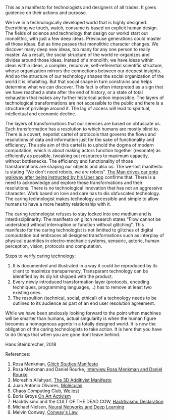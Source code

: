 This as a manifesto for technologists and designers of all trades. It gives guidence on their actions and purpose.

We live in a technologically developed world that is highly designed. Everything we touch, watch, consume is based on explicit human design. The fields of science and technology that design our workd start out monolithic, with just a few deep ideas. Previouse generations could master all those ideas. But as time passes that monolithic character changes. We discover many deep new ideas, too many for any one person to really master. As a result, the social structure of the world re-organizes and divides around those ideas. Instead of a monolith, we have ideas within ideas within ideas, a complex, recursive, self-referential scientific structure, whose organization mirrors the connections between our deepest insights. And so the structure of our technology shapes the social organization of the world it is inhabiting. But that social shape in turn constrains and helps determine what we can discover. This fact is often interpreted as a sign that we have reached a state after the end of history, or a state of total exhaustion that makes any further historical action impossible. The layers of technological transformations are not accessible to the public and there is a structure of privilege around it. The lag of access will lead to spiritual, intellectual and economic decline.

The layers of transformations that our services are based on obfuscate us. Each transformation has a resolution to which humans are mostly blind to. There is a covert, nepotist cartel of protocols that governs the flows and resolutions of data and information just for the sake of functionality and efficiency. The sole aim of this cartel is to uphold the dogma of modern computation, which is about making actors function together (resonate) as efficiently as possible, tweaking out resources to maximum capacity, without bottlenecks. The efficiency and functionality of those transformations are shaping our objects and also us. The we-lost manifesto is stating “We don't need robots, we are robots”. [The Man drives car onto walkway after being instructed by his Uber app](https://twitter.com/i/moments/978449344587235328) confirms that. There is a need to acknowledge and explore those transformations and their resolutions. There is no technological innovation that has not an aggressive character. Work based on love and care has to dis obfuscated technology. The caring technologist makes technology accessible and simple to allow humans to have a more healthy relationship with it.

The caring technologist refuses to stay locked into one medium and is interdisciplinarity. The manifesto on glitch research states "Flow cannot be understood without interruption or function without glitching". This manifesto for the caring technologist is not limitted to glitches of digital computation but embraces all designed transformations such as interplay of physical quantities in electro-mechanic systems, sensoric, actoric, human perception, vision, protocols and computation.

Steps to verify caring technology:
1) It is documented and illustrated in a way it could be reproduced by its client to maximize transparrency. Transparant technology can be identified by its diy kit shipped with the product. 
2) Every newly introduced transformation layer (protocols, encoding techniques, programming languages, ..) has to remove at least two existing ones.
3) The resoultion (technical, social, ethical) of a technology needs to be outlined to its audience as part of an end user resolution agreement.

While we have been anxiously looking forward to the point when machines will be smarter than humans, actual singularity is when the human figure becomes a homogenous agents in a totally designed world. It is now the obligation of the caring technologists to take action. It is here that you have to do things that when you are gone dont leave behind.

Hans Steinbrecher, 2018


References:
1) Rosa Menkman, [Glitch Studies Manifesto](https://github.com/greyscalepress/manifestos/blob/master/content/manifestos/2009-glitch-studies.md) 
2) Rosa Menkman and Daniel Rourke, [Interview Rosa Menkman and Daniel Rourke](https://www.furtherfield.org/resolution-disputes-a-conversation-between-rosa-menkman-and-daniel-rourke) 
3) Moreshin Allahyari, [The 3D Additivist Manifesto](http://additivism.org/manifesto)
4) Juan Antonio Olivares, [Moléculas](https://vimeo.com/197990049)
5) Chaos Computing Club, [We lost](http://fffff.at/rip/) 
6) Boris Groys [On Art Activism](http://www.e-flux.com/journal/56/60343/on-art-activism/)
7) Hacktivismo and the CULT OF THE DEAD COW, [Hacktivismo Declaration](https://github.com/greyscalepress/manifestos/blob/master/content/manifestos/2001-07-hacktivismo-declaration.md) 
8) Michael Nielsen, [Neural Networks and Deep Learning](http://neuralnetworksanddeeplearning.com/)
9) Melvin Conway, [Conway's Law](https://en.wikipedia.org/wiki/Conway%27s_law) 

